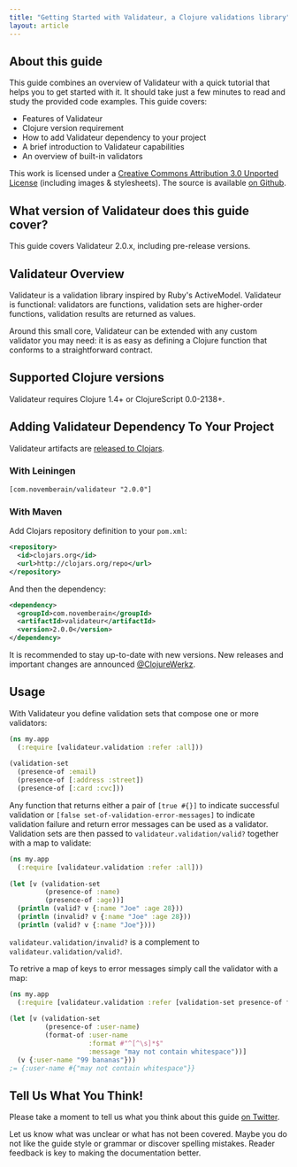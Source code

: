 ```yaml
---
title: "Getting Started with Validateur, a Clojure validations library"
layout: article
---
```


## About this guide

This guide combines an overview of Validateur with a quick tutorial that helps you to get started with it.
It should take just a few minutes to read and study the provided code examples. This guide covers:

 * Features of Validateur
 * Clojure version requirement
 * How to add Validateur dependency to your project
 * A brief introduction to Validateur capabilities
 * An overview of built-in validators

This work is licensed under a <a rel="license" href="http://creativecommons.org/licenses/by/3.0/">Creative Commons Attribution 3.0 Unported License</a> (including images & stylesheets). The source is available [on Github](https://github.com/clojurewerkz/validateur.docs).


## What version of Validateur does this guide cover?

This guide covers Validateur 2.0.x, including pre-release versions.


## Validateur Overview

Validateur is a validation library inspired by Ruby's ActiveModel. Validateur is functional: validators are
functions, validation sets are higher-order functions, validation results are returned as values.

Around this small core, Validateur can be extended with any custom validator you may need: it is as easy as
defining a Clojure function that conforms to a straightforward contract.


## Supported Clojure versions

Validateur requires Clojure 1.4+ or ClojureScript 0.0-2138+.


## Adding Validateur Dependency To Your Project

Validateur artifacts are [released to Clojars](https://clojars.org/com.novemberain/validateur).

### With Leiningen

    [com.novemberain/validateur "2.0.0"]

### With Maven

Add Clojars repository definition to your `pom.xml`:

``` xml
<repository>
  <id>clojars.org</id>
  <url>http://clojars.org/repo</url>
</repository>
```

And then the dependency:

``` xml
<dependency>
  <groupId>com.novemberain</groupId>
  <artifactId>validateur</artifactId>
  <version>2.0.0</version>
</dependency>
```

It is recommended to stay up-to-date with new versions. New releases and important changes are announced [@ClojureWerkz](http://twitter.com/ClojureWerkz).

## Usage

With Validateur you define validation sets that compose one or more validators:

``` clojure
(ns my.app
  (:require [validateur.validation :refer :all]))
 
(validation-set
  (presence-of :email)
  (presence-of [:address :street])
  (presence-of [:card :cvc]))
```

Any function that returns either a pair of `[true #{}]` to indicate successful validation or `[false set-of-validation-error-messages]` to indicate validation failure and return error messages can be used as a validator. Validation sets are then passed to `validateur.validation/valid?` together with a map to validate:

``` clojure
(ns my.app
  (:require [validateur.validation :refer :all]))
 
(let [v (validation-set
         (presence-of :name)
         (presence-of :age))]
  (println (valid? v {:name "Joe" :age 28}))
  (println (invalid? v {:name "Joe" :age 28}))
  (println (valid? v {:name "Joe"})))
```

`validateur.validation/invalid?` is a complement to `validateur.validation/valid?`.

To retrive a map of keys to error messages simply call the validator with a map:

``` clojure
(ns my.app
  (:require [validateur.validation :refer [validation-set presence-of format-of]]))
 
(let [v (validation-set
         (presence-of :user-name)
         (format-of :user-name
                    :format #"^[^\s]*$"
                    :message "may not contain whitespace"))]
  (v {:user-name "99 bananas"}))
;= {:user-name #{"may not contain whitespace"}}
```

## Tell Us What You Think!

Please take a moment to tell us what you think about this guide [on Twitter](http://twitter.com/clojurewerkz).

Let us know what was unclear or what has not been covered. Maybe you do not like the guide style or grammar or discover spelling mistakes. Reader feedback is key to making the
documentation better.
